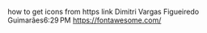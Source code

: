 how to get icons from https link
Dimitri Vargas Figueiredo Guimarães6:29 PM
https://fontawesome.com/